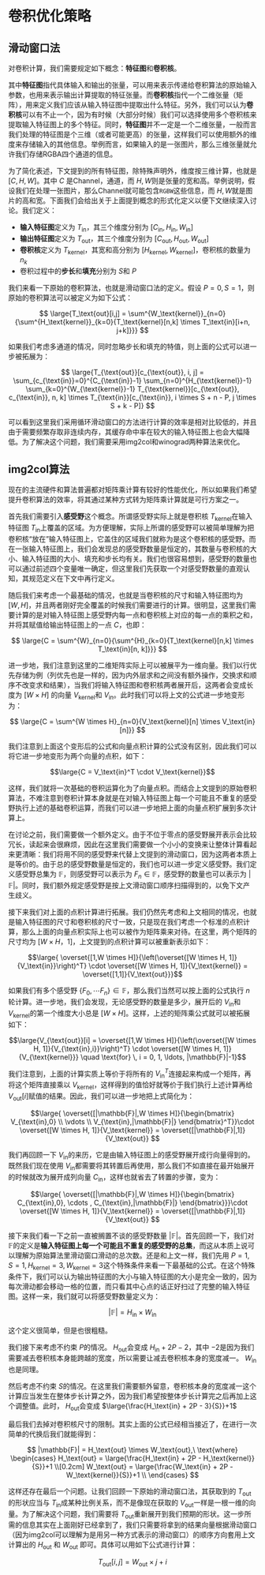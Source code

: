 # 卷积优化策略
## 滑动窗口法
对卷积计算，我们需要规定如下概念：**特征图**和**卷积核**。

其中**特征图**指代具体输入和输出的张量，可以用来表示传递给卷积算法的原始输入参数，也用来表示输出计算提取的特征张量。而**卷积核**指代一个二维张量（矩阵），用来定义我们应该从输入特征图中提取出什么特征。另外，我们可以认为**卷积核**可以有不止一个，因为有时候（大部分时候）我们可以选择使用多个卷积核来提取输入特征图上的多个特征。同时，**特征图**并不一定是一个二维张量，一般而言我们处理的特征图是个三维（或者可能更高）的张量，这样我们可以使用额外的维度来存储输入的其他信息。举例而言，如果输入的是一张图片，那么三维张量就允许我们存储RGBA四个通道的信息。

为了简化表述，下文提到的所有特征图，除特殊声明外，维度按三维计算，也就是 $[C, H, W]$。其中 $C$ 是Channel，通道，而 $H,W$则是张量的宽和高。举例说明，假设我们在处理一张图片，那么Channel就可能包含`RGBW`这些信息，而 $H,W$就是图片的高和宽。下面我们会给出关于上面提到概念的形式化定义以便下文继续深入讨论。我们定义：
- **输入特征图**定义为 $T_\text{in}$，其三个维度分别为 $[C_\text{in}, H_\text{in}, W_\text{in}]$
- **输出特征图**定义为 $T_\text{out}$，其三个维度分别为 $[C_\text{out}, H_\text{out}, W_\text{out}]$
- **卷积核**定义为 $T_\text{kernel}$，其宽和高分别为 $[H_\text{kernel}, W_\text{kernel}]$，卷积核的数量为 $n_k$
- 卷积过程中的**步长**和**填充**分别为 $S$和 $P$

我们来看一下原始的卷积算法，也就是滑动窗口法的定义。假设 $P=0,S=1$，则原始的卷积算法可以被定义为如下公式：

$$
\large{T_\text{out}[i,j] = \sum^{W_\text{kernel}}_{n=0}{\sum^{H_\text{kernel}}_{k=0}{T_\text{kernel}[n,k] \times T_\text{in}[i+n, j+k]}}}
$$

如果我们考虑多通道的情况，同时忽略步长和填充的特值，则上面的公式可以进一步被拓展为：

$$
\large{T_{\text{out}}[c_{\text{out}}, i, j] = \sum_{c_{\text{in}}=0}^{C_{\text{in}}-1} \sum_{n=0}^{H_{\text{kernel}}-1} \sum_{k=0}^{W_{\text{kernel}}-1} T_{\text{kernel}}[c_{\text{out}}, c_{\text{in}}, n, k] \times T_{\text{in}}[c_{\text{in}}, i \times S + n - P, j \times S + k - P]}
$$

可以看到这里我们采用循环滑动窗口的方法进行计算的效率是相对比较低的，并且由于需要频繁存取非连续内存，其缓存命中率在较大的输入特征图上也会大幅降低。为了解决这个问题，我们需要采用img2col和winograd两种算法来优化。

## img2col算法
现在的主流硬件和算法普遍都对矩阵乘计算有较好的性能优化，所以如果我们希望提升卷积算法的效率，将其通过某种方式转为矩阵乘计算就是可行方案之一。

首先我们需要引入**感受野**这个概念。所谓感受野实际上就是卷积核 $T_\text{kernel}$在输入特征图 $T_\text{in}$上覆盖的区域。为方便理解，实际上所谓的感受野可以被简单理解为把卷积核“放在”输入特征图上，它盖住的区域我们就称为是这个卷积核的感受野。而在一张输入特征图上，我们会发现总的感受野数量是恒定的，其数量与卷积核的大小、输入特征图的大小、填充和步长均有关。我们也很容易想到，感受野的数量也可以通过前述四个变量唯一确定，但这里我们先获取一个对感受野数量的直观认知，其规范定义在下文中再行定义。

随后我们来考虑一个最基础的情况，也就是当卷积核的尺寸和输入特征图均为 $[W,H]$，并且两者刚好完全覆盖的时候我们需要进行的计算。很明显，这里我们需要计算的是对输入特征图上感受野内每一点和卷积核上对应的每一点的乘积之和，并将其赋值给输出特征图上的一点 $C$，也即：

$$
\large{C = \sum^{W}_{n=0}{\sum^{H}_{k=0}{T_\text{kernel}[n,k] \times T_\text{in}[n, k]}}}
$$

进一步地，我们注意到这里的二维矩阵实际上可以被展平为一维向量。我们以行优先存储为例（列优先也是一样的，因为内外层求和之间没有额外操作，交换求和顺序不改变求和结果），当我们将输入特征图和卷积核两者展开后，这两者会变成长度为 $[W \times H]$ 的向量 $V_\text{kernel}$和 $V_\text{in}$。此时我们可以将上文的公式进一步地变形为：

$$
\large{C = \sum^{W \times H}_{n=0}{V_\text{kernel}[n] \times V_\text{in}[n]}}
$$

我们注意到上面这个变形后的公式和向量点积计算的公式没有区别，因此我们可以将它进一步地变形为两个向量的点积，如下：

$$\large{C = V_\text{in}^T \cdot V_\text{kernel}}$$

这样，我们就将一次基础的卷积运算化为了向量点积。而结合上文提到的原始卷积算法，不难注意到卷积计算本身就是在对输入特征图上每一个可能且不重复的感受野执行上述的基础卷积运算，而我们可以进一步地把上面的向量点积扩展到多次计算上。

在讨论之前，我们需要做一个额外定义。由于不位于零点的感受野展开表示会比较冗长，读起来会很麻烦，因此在这里我们需要做一个小小的变换来让整体计算看起来更清晰：我们将用不同的感受野来代替上文提到的滑动窗口，因为这两者本质上是等价的。由于总的感受野数量是恒定的，我们也可以进一步定义感受野。我们定义感受野总集为  $\mathbb{F}$，则感受野可以表示为 $F_n \in \mathbb{F}$，感受野的数量也可以表示为 $|\mathbb{F}|$。同时，我们额外规定感受野是按上文滑动窗口顺序扫描得到的，以免下文产生歧义。

接下来我们对上面的点积计算进行拓展。我们仍然先考虑和上文相同的情况，也就是输入特征图的尺寸和卷积核的尺寸一致，只是现在我们考虑一个标准的点积计算，那么上面的向量点积实际上也可以被作为矩阵乘来对待。在这里，两个矩阵的尺寸均为 $[W \times H，1]$，上文提到的点积计算可以被重新表示如下：

$$\large{ \overset{[1,W \times H]}{\left(\overset{[W \times H, 1]}{V_\text{in}}\right)^T} \cdot \overset{[W \times H, 1]}{V_\text{kernel}} = \overset{[1,1]}{V_\text{out}}}$$

如果我们有多个感受野 $\{F_0, \cdots F_n\}\in \mathbb{F}$，那么我们当然可以按上面的公式执行 $n$轮计算。进一步地，我们会发现，无论感受野的数量是多少，展开后的 $V_\text{in}$和 $V_\text{kernel}$的第一个维度大小总是 $[W \times H]$。这样，上述的矩阵乘公式就可以被拓展如下：

$$\large{V_{\text{out}}[i] = \overset{[1,W \times H]}{\left(\overset{[W \times H, 1]}{V_{\text{in},i}}\right)^T} \cdot \overset{[W \times H, 1]}{V_{\text{kernel}}} \quad \text{for} \, i = 0, 1, \ldots, |\mathbb{F}|-1}$$

我们注意到，上面的计算实质上等价于将所有的 $V_\text{in}^T$连接起来构成一个矩阵，再将这个矩阵直接乘以 $V_\text{kernel}$，这样得到的值恰好就等价于我们执行上述计算再给 $V_\text{out}[i]$赋值的结果。因此，我们可以进一步地把上式简化为：

$$\large{
\overset{[|\mathbb{F}|,W \times H]}{\begin{bmatrix}
V_{\text{in},0} \\
\vdots \\
V_{\text{in},|\mathbb{F}|}
\end{bmatrix}^T}}\cdot \overset{[W \times H, 1]}{V_\text{kernel}} = \overset{[|\mathbb{F}|,1]}{V_\text{out}}
$$

我们再回顾一下 $V_{\text{in}}$的来历，它是由输入特征图上的感受野展开成行向量得到的。既然我们现在使用 $V_{\text{in}}$都需要将其转置后再使用，那么我们不如直接在最开始展开的时候就改为展开成列向量 $C_{\text{in}}$，这样也就省去了转置的步骤，变为：

$$\large{
\overset{[|\mathbb{F}|,W \times H]}{\begin{bmatrix}
C_{\text{in},0}, \cdots , C_{\text{in},|\mathbb{F}|}
\end{bmatrix}}}\cdot \overset{[W \times H, 1]}{V_\text{kernel}} = \overset{[|\mathbb{F}|,1]}{V_\text{out}}
$$

接下来我们看一下之前一直被搁置不谈的感受野数量 $|\mathbb{F}|$。首先回顾一下，我们对 $\mathbb{F}$的定义是**输入特征图上每一个可能且不重复的感受野的总集**，而这从本质上说可以理解为原始算法里滑动窗口滑动的总次数。还是和上文一样，我们先用 $P=1,S=1,H_\text{kernel}=3, W_\text{kernel}=3$这个特殊条件来看一下最基础的公式。在这个特殊条件下，我们可以认为输出特征图的大小与输入特征图的大小是完全一致的，因为每次滑动都会移动一格的位置，而只看其中心点的话正好扫过了完整的输入特征图。这样一来，我们就可以将感受野数量定义为：

$$|\mathbb{F}| = H_\text{in} \times W_\text{in}$$

这个定义很简单，但是也很粗糙。

我们接下来考虑不约束 $P$的情况。 $H_\text{out}$会变成 $H_\text{in} + 2P - 2$，其中 $-2$是因为我们需要减去卷积核本身能跨越的宽度，所以需要让减去卷积核本身的宽度减一。 $W_\text{in}$也是同理。

然后考虑不约束 $S$的情况。在这里我们需要额外留意，卷积核本身的宽度减一这个计算应当发生在整体步长计算之外，因为我们希望按整体步长计算完之后再加上这个调整值。此时， $H_\text{out}$会变成 $\large{\frac{H_\text{in} + 2P - 3}{S}}+1$

最后我们去掉对卷积核尺寸的限制。其实上面的公式已经相当接近了，在进行一次简单的代换后我们就能得到：

$$
|\mathbb{F}| = H_\text{out} \times W_\text{out},\ \text{where}
\begin{cases}
H_\text{out} = \large{\frac{H_\text{in} + 2P - H_\text{kernel}}{S}}+1 \\[0.2cm]
W_\text{out} = \large{\frac{W_\text{in} + 2P - W_\text{kernel}}{S}}+1 \\
\end{cases}
$$

这样还存在最后一个问题。让我们回顾一下原始的滑动窗口法，其获取到的 $T_\text{out}$的形状应当与 $T_\text{in}$成某种比例关系，而不是像现在获取的 $V_\text{out}$一样是一根一维的向量。为了解决这个问题，我们需要将 $T_\text{out}$重新展开到我们预期的形状。这一步所需的信息其实在上面刚好已经拿到了，我们只需要将拿到的结果向量根据滑动窗口（因为img2col可以理解为是用另一种方式表示的滑动窗口）的顺序方向套用上文计算出的 $H_\text{out}$ 和 $W_\text{out}$ 即可。具体可以用如下公式进行计算：

$$T_\text{out}[i,j] = W_\text{out} \times j + i$$

